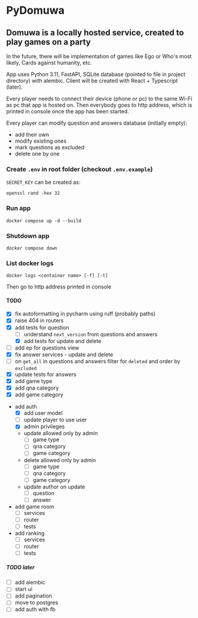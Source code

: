 # PyDomuwa

## Domuwa is a locally hosted service, created to play games on a party

In the future, there will be implementation of games like Ego or Who's most likely,
Cards against humanity, etc.

App uses Python 3.11, FastAPI, SQLite database (pointed to file in project directory)
with alembic. Client will be created with React + Typescript (later).

Every player needs to connect their device (phone or pc) to the same Wi-Fi
as pc that app is hosted on. Then everybody goes to http address,
which is printed in console once the app has been started.

Every player can modify question and answers database (initially empty):

- add their own
- modify existing ones
- mark questions as excluded
- delete one by one

### Create `.env` in root folder (checkout `.env.example`)

`SECRET_KEY` can be created as:

```console
openssl rand -hex 32
```

### Run app

```console
docker compose up -d --build
```

### Shutdown app

```console
docker compose down
```

### List docker logs

```console
docker logs <container name> [-f] [-t]
```

Then go to http address printed in console

#### TODO

- [x] fix autoformatting in pycharm using ruff (probably paths)
- [x] raise 404 in routers
- [x] add tests for question
  - [ ] understand `next_version` from questions and answers
  - [x] add tests for update and delete
- [ ] add ep for questions view
- [x] fix answer services - update and delete
- [ ] on `get_all` in questions and answers filter for `deleted` and order by `excluded`
- [x] update tests for answers
- [x] add game type
- [x] add qna category
- [x] add game category
- add auth
  - [x] add user model
  - [ ] update player to use user
  - [x] admin privileges
  - update allowed only by admin
    - [ ] game type
    - [ ] qna category
    - [ ] game category
  - delete allowed only by admin
    - [ ] game type
    - [ ] qna category
    - [ ] game category
  - update author on update
    - [ ] question
    - [ ] answer
- add game room
  - [ ] services
  - [ ] router
  - [ ] tests
- add ranking
  - [ ] services
  - [ ] router
  - [ ] tests

##### TODO later

- [ ] add alembic
- [ ] start ui
- [ ] add pagination
- [ ] move to postgres
- [ ] add auth with fb
